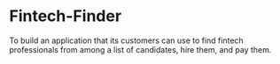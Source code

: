 # Fintech-Finder
To build an application that its customers can use to find fintech professionals from among a list of candidates, hire them, and pay them. 
